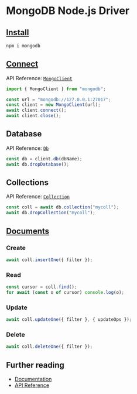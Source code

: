 # MongoDB Node.js Driver

## [Install](https://www.npmjs.com/package/mongodb?activeTab=readme)

```sh
npm i mongodb
```

## [Connect](https://www.mongodb.com/docs/drivers/node/current/quick-start/connect-to-mongodb/)

API Reference: [`MongoClient`](https://mongodb.github.io/node-mongodb-native/5.3/classes/MongoClient.html)

```js
import { MongoClient } from "mongodb";

const url = "mongodb://127.0.0.1:27017";
const client = new MongoClient(url);
await client.connect();
await client.close();
```

## Database

API Reference: [`Db`](https://mongodb.github.io/node-mongodb-native/5.3/classes/Db.html)

```js
const db = client.db(dbName);
await db.dropDatabase();
```

## Collections

API Reference: [`Collection`](https://mongodb.github.io/node-mongodb-native/5.3/classes/Collection.html)

```js
const coll = await db.collection("mycoll");
await db.dropCollection("mycoll");
```

## [Documents](https://www.mongodb.com/docs/drivers/node/current/quick-reference)

### Create

```js
await coll.insertOne({ filter });
```

### Read

```js
const cursor = coll.find();
for await (const o of cursor) console.log(o);
```

### Update

```js
await coll.updateOne({ filter }, { updateOps });
```

### Delete

```js
await coll.deleteOne({ filter });
```

## Further reading

- [Documentation](https://www.mongodb.com/docs/drivers/node/current/)
- [API Reference](https://mongodb.github.io/node-mongodb-native/5.3/index.html)
